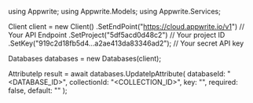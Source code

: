 using Appwrite;
using Appwrite.Models;
using Appwrite.Services;

Client client = new Client()
    .SetEndPoint("https://cloud.appwrite.io/v1") // Your API Endpoint
    .SetProject("5df5acd0d48c2") // Your project ID
    .SetKey("919c2d18fb5d4...a2ae413da83346ad2"); // Your secret API key

Databases databases = new Databases(client);

AttributeIp result = await databases.UpdateIpAttribute(
    databaseId: "<DATABASE_ID>",
    collectionId: "<COLLECTION_ID>",
    key: "",
    required: false,
    default: ""
);